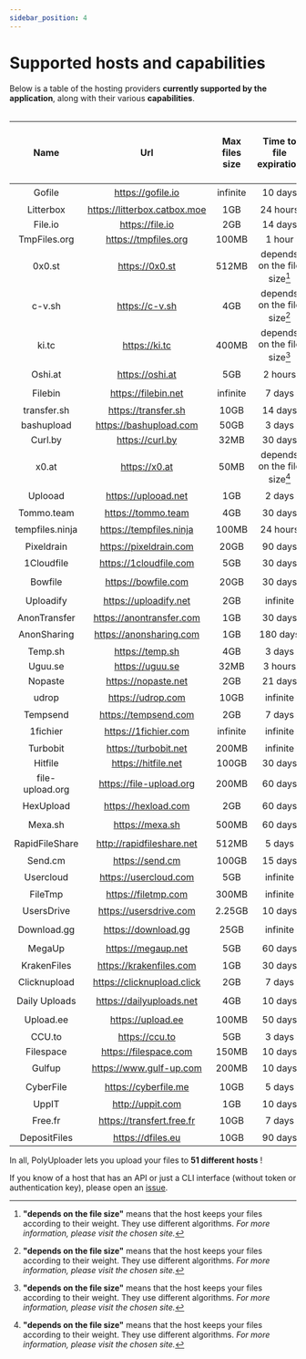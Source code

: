 ```yaml
---
sidebar_position: 4
---
```


# Supported hosts and capabilities

Below is a table of the hosting providers **currently supported by the application**, along with their various **capabilities**.

<table></table>

| Name            | Url                          | Max files size | Time to file expiration           | Uses warp-cors to work | Supports manual deletion |
| :---------------: | :----------------------------: | :--------------: | :---------------------------------: | :----------------------: | :------------------------: |
| Gofile          | https://gofile.io            | infinite       | 10 days                           | Yes                    | ✔️                       |
| Litterbox       | https://litterbox.catbox.moe | 1GB            | 24 hours                          | Yes                    | ❌                        |
| File.io         | https://file.io              | 2GB            | 14 days                           | No                     | ❌                        |
| TmpFiles.org    | https://tmpfiles.org         | 100MB          | 1 hour                            | No                     | ❌                        |
| 0x0.st          | https://0x0.st               | 512MB          | depends on the file size[^1] | Yes                    | ❌                        |
| c-v.sh          | https://c-v.sh               | 4GB            | depends on the file size[^1] | Yes                    | ❌                        |
| ki.tc           | https://ki.tc                | 400MB          | depends on the file size[^1] | Yes                    | ❌                        |
| Oshi.at         | https://oshi.at              | 5GB            | 2 hours                           | Yes                    | ✔️                       |
| Filebin         | https://filebin.net          | infinite       | 7 days                            | Yes                    | ✔️                       |
| transfer.sh     | https://transfer.sh          | 10GB           | 14 days                           | Yes                    | ❌                        |
| bashupload      | https://bashupload.com       | 50GB           | 3 days                            | Yes                    | ❌                        |
| Curl.by         | https://curl.by              | 32MB           | 30 days                           | Yes                    | ❌                        |
| x0.at           | https://x0.at                | 50MB           | depends on the file size[^1] | Yes                    | ❌                        |
| Uplooad         | https://uplooad.net          | 1GB            | 2 days                            | Yes                    | ✔️                       |
| Tommo.team      | https://tommo.team           | 4GB            | 30 days                           | Yes                    | ❌                        |
| tempfiles.ninja | https://tempfiles.ninja      | 100MB          | 24 hours                          | Yes                    | ✔️                       |
| Pixeldrain      | https://pixeldrain.com       | 20GB           | 90 days                           | Yes                    | ❌                        |
| 1Cloudfile      | https://1cloudfile.com       | 5GB            | 30 days                           | Yes                    | ✔️                       |
| Bowfile         | https://bowfile.com          | 20GB           | 30 days                           | Yes                    | ✔️                       |
| Uploadify       | https://uploadify.net        | 2GB            | infinite                          | Yes                    | ✔️                       |
| AnonTransfer    | https://anontransfer.com     | 1GB            | 30 days                           | Yes                    | ❌                        |
| AnonSharing     | https://anonsharing.com      | 1GB            | 180 days                          | Yes                    | ✔️                       |
| Temp.sh         | https://temp.sh              | 4GB            | 3 days                            | Yes                    | ❌                        |
| Uguu.se         | https://uguu.se              | 32MB           | 3 hours                           | Yes                    | ❌                        |
| Nopaste         | https://nopaste.net          | 2GB            | 21 days                           | Yes                    | ❌                        |
| udrop           | https://udrop.com            | 10GB           | infinite                          | Yes                    | ✔️                       |
| Tempsend        | https://tempsend.com         | 2GB            | 7 days                            | Yes                    | ❌                        |
| 1fichier        | https://1fichier.com         | infinite       | infinite                          | Yes                    | ✔️                       |
| Turbobit        | https://turbobit.net         | 200MB          | infinite                          | Yes                    | ❌                        |
| Hitfile         | https://hitfile.net          | 100GB          | 30 days                           | Yes                    | ❌                        |
| file-upload.org | https://file-upload.org      | 200MB          | 60 days                           | Yes                    | ✔️                       |
| HexUpload       | https://hexload.com          | 2GB            | 60 days                           | Yes                    | ✔️                       |
| Mexa.sh         | https://mexa.sh              | 500MB          | 60 days                           | Yes                    | ✔️                       |
| RapidFileShare  | http://rapidfileshare.net    | 512MB          | 5 days                            | Yes                    | ✔️                       |
| Send.cm         | https://send.cm              | 100GB          | 15 days                           | Yes                    | ❌                        |
| Usercloud       | https://usercloud.com        | 5GB            | infinite                          | Yes                    | ✔️                       |
| FileTmp         | https://filetmp.com          | 300MB          | infinite                          | Yes                    | ❌                        |
| UsersDrive      | https://usersdrive.com       | 2.25GB         | 10 days                           | Yes                    | ✔️                       |
| Download.gg     | https://download.gg          | 25GB           | infinite                          | Yes                    | ✔️                       |
| MegaUp          | https://megaup.net           | 5GB            | 60 days                           | Yes                    | ✔️                       |
| KrakenFiles     | https://krakenfiles.com      | 1GB            | 30 days                           | Yes                    | ❌                        |
| Clicknupload    | https://clicknupload.click   | 2GB            | 7 days                            | Yes                    | ✔️                       |
| Daily Uploads   | https://dailyuploads.net     | 4GB            | 10 days                           | Yes                    | ✔️                       |
| Upload.ee       | https://upload.ee            | 100MB          | 50 days                           | Yes                    | ✔️                       |
| CCU.to          | https://ccu.to               | 5GB            | 3 days                            | Yes                    | ❌                        |
| Filespace       | https://filespace.com        | 150MB          | 10 days                           | Yes                    | ❌                        |
| Gulfup          | https://www.gulf-up.com      | 200MB          | 10 days                           | Yes                    | ✔️                       |
| CyberFile       | https://cyberfile.me         | 10GB           | 5 days                            | Yes                    | ✔️                       |
| UppIT           | http://uppit.com             | 1GB            | 10 days                           | Yes                    | ❌                        |
| Free.fr         | https://transfert.free.fr    | 10GB           | 7 days                            | Yes                    | ✔️                       |
| DepositFiles    | https://dfiles.eu            | 10GB           | 90 days                           | Yes                    | ❌                       |

In all, PolyUploader lets you upload your files to **51 different hosts** !

If you know of a host that has an API or just a CLI interface (without token or authentication key), please open an [issue](https://github.com/spel987/PolyUploader/issues).

[^1]: **"depends on the file size"** means that the host keeps your files according to their weight. They use different algorithms. *For more information, please visit the chosen site.*